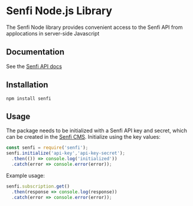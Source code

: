 # Senfi Node.js Library

The Senfi Node library provides convenient access to the Senfi API from applocations in server-side Javascript

## Documentation

See the [Senfi API docs](http://www.dev.senfi.io/docs/api/1/0/)

## Installation

`npm install senfi`

## Usage

The package needs to be initialized with a Senfi API key and secret, which can be created in the [Senfi CMS][integration-module]. Initialize using the key values:

<!-- prettier-ignore -->
```js
const senfi = require('senfi');
senfi.initialize('api-key','api-key-secret');
  .then(()) => console.log('initialized'))
  .catch(error => console.error(error));
```

Example usage:

<!-- prettier-ignore -->
```js
senfi.subscription.get()
  .then(response => console.log(response))
  .catch(error => console.error(error));
```

[integration-module]: https://app.senfi.io/cms/developer
